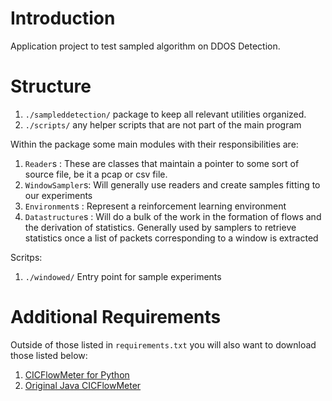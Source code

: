 # Introduction

Application project to test sampled algorithm on DDOS Detection.

# Structure

1. `./sampleddetection/` package to keep all relevant utilities organized.
2. `./scripts/` any helper scripts that are not part of the main program

Within the package some main modules with their responsibilities are:

1. `Reader`s : These are classes that maintain a pointer to some sort of source file, be it a pcap or csv file.
1. `WindowSampler`s: Will generally use readers and create samples fitting to our experiments
1. `Environment`s : Represent a reinforcement learning environment
1. `Datastructure`s : Will do a bulk of the work in the formation of flows and the derivation of statistics.
   Generally used by samplers to retrieve statistics once a list of packets corresponding to a window is extracted

Scritps:

1. `./windowed/` Entry point for sample experiments

# Additional Requirements

Outside of those listed in `requirements.txt` you will also want to download those
listed below:

1. [CICFlowMeter for Python](https://gitlab.com/hieulw/cicflowmeter)
1. [Original Java CICFlowMeter](https://github.com/ahlashkari/CICFlowMeter)
